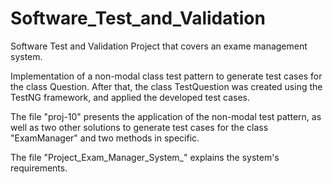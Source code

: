 # Software_Test_and_Validation
Software Test and Validation Project that covers an exame management system.

Implementation of a non-modal class test pattern to generate test cases for the class Question. After that, the class TestQuestion was created using the TestNG framework, and applied the developed test cases.

The file "proj-10" presents the application of the non-modal test pattern, as well as two other solutions to generate test cases for the class "ExamManager" and two methods in specific.

The file "Project_Exam_Manager_System_" explains the system's requirements.
